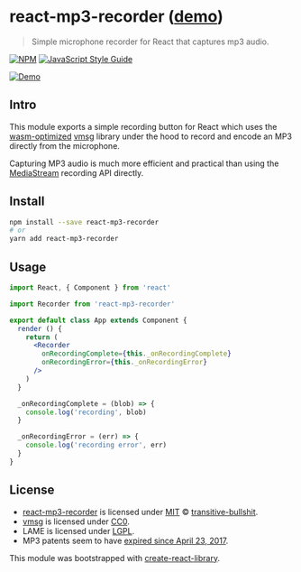 # react-mp3-recorder ([demo](https://transitive-bullshit.github.io/react-mp3-recorder/))

> Simple microphone recorder for React that captures mp3 audio.

[![NPM](https://img.shields.io/npm/v/react-mp3-recorder.svg)](https://www.npmjs.com/package/react-mp3-recorder) [![JavaScript Style Guide](https://img.shields.io/badge/code_style-standard-brightgreen.svg)](https://standardjs.com)

[![Demo](https://raw.githubusercontent.com/transitive-bullshit/react-mp3-recorder/master/media/demo.gif)](https://transitive-bullshit.github.io/react-mp3-recorder/)

## Intro

This module exports a simple recording button for React which uses the [wasm-optimized](https://hackernoon.com/creating-webassembly-powered-library-for-modern-web-846da334f8fc) [vmsg](https://github.com/Kagami/vmsg) library under the hood to record and encode an MP3 directly from the microphone.

Capturing MP3 audio is much more efficient and practical than using the [MediaStream](https://developer.mozilla.org/en-US/docs/Web/API/MediaStream_Recording_API) recording API directly.

## Install

```bash
npm install --save react-mp3-recorder
# or
yarn add react-mp3-recorder
```

## Usage

```jsx
import React, { Component } from 'react'

import Recorder from 'react-mp3-recorder'

export default class App extends Component {
  render () {
    return (
      <Recorder
        onRecordingComplete={this._onRecordingComplete}
        onRecordingError={this._onRecordingError}
      />
    )
  }

  _onRecordingComplete = (blob) => {
    console.log('recording', blob)
  }

  _onRecordingError = (err) => {
    console.log('recording error', err)
  }
}
```

## License

- [react-mp3-recorder](https://github.com/transitive-bullshit/react-mp3-recorder) is licensed under [MIT](https://opensource.org/licenses/MIT) © [transitive-bullshit](https://github.com/transitive-bullshit).
- [vmsg](https://github.com/Kagami/vmsg) is licensed under [CC0](https://github.com/Kagami/vmsg/blob/master/COPYING).
- LAME is licensed under [LGPL](https://github.com/Kagami/lame-svn/blob/master/lame/COPYING).
- MP3 patents seem to have [expired since April 23, 2017](https://en.wikipedia.org/wiki/LAME#Patents_and_legal_issues).

This module was bootstrapped with [create-react-library](https://github.com/transitive-bullshit/create-react-library).

